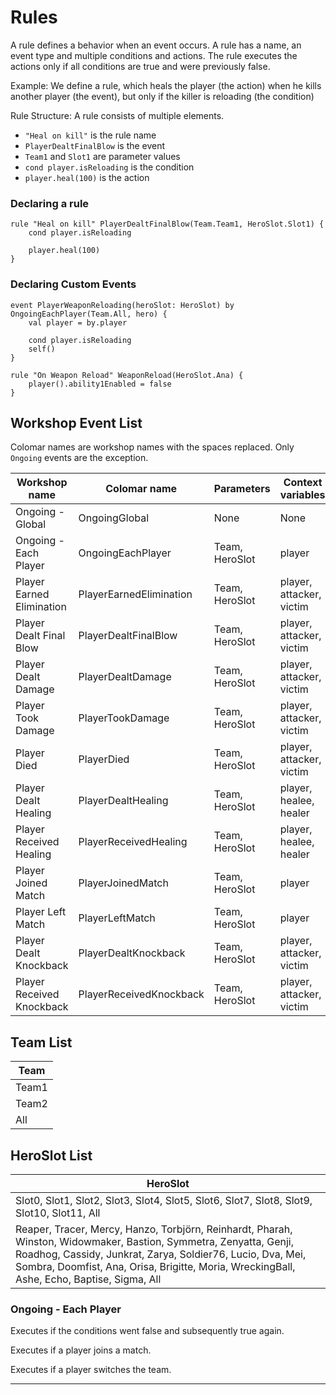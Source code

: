 # Rules

A rule defines a behavior when an event occurs.
A rule has a name, an event type and multiple conditions and actions.
The rule executes the actions only if all conditions are true and were previously false.

Example:
We define a rule, 
which heals the player (the action) 
when he kills another player (the event), 
but only if the killer is reloading (the condition)

Rule Structure:
A rule consists of multiple elements.

- `"Heal on kill"` is the rule name
- `PlayerDealtFinalBlow` is the event
- `Team1` and `Slot1` are parameter values
- `cond player.isReloading` is the condition
- `player.heal(100)` is the action

### Declaring a rule

```
rule "Heal on kill" PlayerDealtFinalBlow(Team.Team1, HeroSlot.Slot1) { 
    cond player.isReloading
    
    player.heal(100)
}
```

### Declaring Custom Events

```
event PlayerWeaponReloading(heroSlot: HeroSlot) by OngoingEachPlayer(Team.All, hero) {
    val player = by.player
    
    cond player.isReloading
    self()
}

rule "On Weapon Reload" WeaponReload(HeroSlot.Ana) {
    player().ability1Enabled = false
}
```



## Workshop Event List

Colomar names are workshop names with the spaces replaced. Only `Ongoing` events are the exception.

| Workshop name             | Colomar name            | Parameters     | Context variables        |
| ------------------------- | ----------------------- | -------------- | ------------------------ |
| Ongoing - Global          | OngoingGlobal           | None           | None                     |
| Ongoing - Each Player     | OngoingEachPlayer       | Team, HeroSlot | player                   |
| Player Earned Elimination | PlayerEarnedElimination | Team, HeroSlot | player, attacker, victim |
| Player Dealt Final Blow   | PlayerDealtFinalBlow    | Team, HeroSlot | player, attacker, victim |
| Player Dealt Damage       | PlayerDealtDamage       | Team, HeroSlot | player, attacker, victim |
| Player Took Damage        | PlayerTookDamage        | Team, HeroSlot | player, attacker, victim |
| Player Died               | PlayerDied              | Team, HeroSlot | player, attacker, victim |
| Player Dealt Healing      | PlayerDealtHealing      | Team, HeroSlot | player, healee, healer   |
| Player Received Healing   | PlayerReceivedHealing   | Team, HeroSlot | player, healee, healer   |
| Player Joined Match       | PlayerJoinedMatch       | Team, HeroSlot | player                   |
| Player Left Match         | PlayerLeftMatch         | Team, HeroSlot | player                   |
| Player Dealt Knockback    | PlayerDealtKnockback    | Team, HeroSlot | player, attacker, victim |
| Player Received Knockback | PlayerReceivedKnockback | Team, HeroSlot | player, attacker, victim |

## Team List

| Team  |
| ----- |
| Team1 |
| Team2 |
| All   |

## HeroSlot List

| HeroSlot                                                     |
| ------------------------------------------------------------ |
| Slot0, Slot1, Slot2, Slot3, Slot4, Slot5, Slot6, Slot7, Slot8, Slot9, Slot10, Slot11, All |
| Reaper, Tracer, Mercy, Hanzo, Torbjörn, Reinhardt, Pharah, Winston,  Widowmaker, Bastion, Symmetra, Zenyatta, Genji, Roadhog, Cassidy, Junkrat, Zarya, Soldier76, Lucio, Dva, Mei, Sombra, Doomfist, Ana, Orisa, Brigitte, Moria, WreckingBall, Ashe, Echo, Baptise, Sigma, All |

### Ongoing - Each Player

Executes if the conditions went false and subsequently true again.

Executes if a player joins a match.

Executes if a player switches the team.

------

